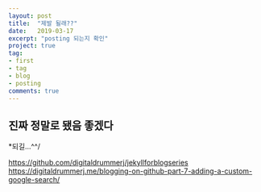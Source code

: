 ```yaml
---
layout: post
title:  "제발 될래??"
date:   2019-03-17
excerpt: "posting 되는지 확인"
project: true
tag:
- first 
- tag
- blog
- posting
comments: true
---
```


## 진짜 정말로 됐음 좋겠다
*되길...^^/

[마크다운 및 홈피작성참고]:(https://digitaldrummerj.me/blogging-on-github-part-2-your-first-post/)
https://github.com/digitaldrummerj/jekyllforblogseries
https://digitaldrummerj.me/blogging-on-github-part-7-adding-a-custom-google-search/